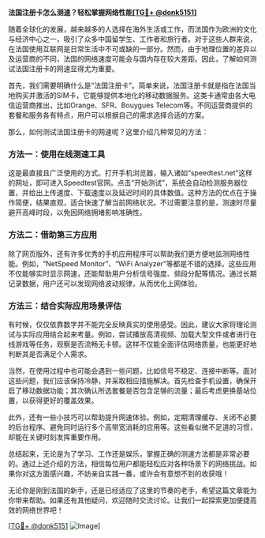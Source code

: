 **法国注册卡怎么测速？轻松掌握网络性能[[TG💪+ @donk5151](https://t.me/s/donk5151)]**

随着全球化的发展，越来越多的人选择在海外生活或工作，而法国作为欧洲的文化与经济中心之一，吸引了众多中国留学生、工作者和旅行者。对于这些人群来说，在法国使用互联网是日常生活中不可或缺的一部分。然而，由于地理位置的差异以及运营商的不同，法国的网络速度可能会与国内存在较大差距。因此，了解如何测试法国注册卡的网速显得尤为重要。

首先，我们需要明确什么是“法国注册卡”。简单来说，法国注册卡就是指在法国当地购买并激活的SIM卡，它能够提供本地化的移动数据服务。这类卡通常由各大电信运营商推出，比如Orange、SFR、Bouygues Telecom等。不同运营商提供的套餐和服务各有特点，用户可以根据自己的需求选择合适的方案。

那么，如何测试法国注册卡的网速呢？这里介绍几种常见的方法：

### 方法一：使用在线测速工具

这是最直接且广泛使用的方式。打开手机浏览器，输入诸如“speedtest.net”这样的网址，即可进入Speedtest官网。点击“开始测试”，系统会自动检测服务器位置，并给出上传速度、下载速度以及延迟时间的具体数值。这种方法的优点在于操作简便，结果直观，适合快速了解当前网络状况。不过需要注意的是，测速时尽量避开高峰时段，以免因网络拥堵影响准确性。

### 方法二：借助第三方应用

除了网页版外，还有许多优秀的手机应用程序可以帮助我们更方便地监测网络性能。例如，“NetSpeed Monitor”、“WiFi Analyzer”等都是不错的选择。这些应用不仅能够实时显示网速，还能帮助用户分析信号强度、频段分配等情况。通过长期记录数据，用户还可以发现网络波动规律，从而优化上网体验。

### 方法三：结合实际应用场景评估

有时候，仅仅依靠数字并不能完全反映真实的使用感受。因此，建议大家将理论测试与实际应用结合起来考量。例如，尝试播放高清视频、加载大型文件或者进行在线游戏等任务，观察是否流畅无卡顿。这样不仅能全面评估网络质量，也能更好地判断其是否满足个人需求。

当然，在使用过程中也可能会遇到一些问题，比如信号不稳定、连接中断等。面对这些问题，我们应该保持冷静，并采取相应措施解决。首先检查手机设置，确保开启了移动数据功能；其次确认所选套餐是否包含足够的流量；最后考虑更换基站位置，以获得更好的覆盖效果。

此外，还有一些小技巧可以帮助提升网速体验。例如，定期清理缓存、关闭不必要的后台程序、避免同时运行多个高带宽消耗的应用等。这些看似微不足道的习惯，却能在关键时刻发挥重要作用。

总结起来，无论是为了学习、工作还是娱乐，掌握正确的测速方法都是非常必要的。通过上述介绍的方法，相信每位用户都能轻松应对各种场景下的网络挑战。如果你对这方面感兴趣，不妨亲自实践一番，或许会有意想不到的收获哦！

无论你是刚到法国的新手，还是已经适应了这里的节奏的老手，希望这篇文章能为你带来帮助。如果还有其他疑问，欢迎随时交流讨论。让我们一起探索更加便捷高效的网络世界吧！

[[TG💪+ @donk5151](https://t.me/s/donk5151) ![Image](https://i.postimg.cc/rwNCRYN7/Snipaste-2025-04-30-17-27-05.png)]
